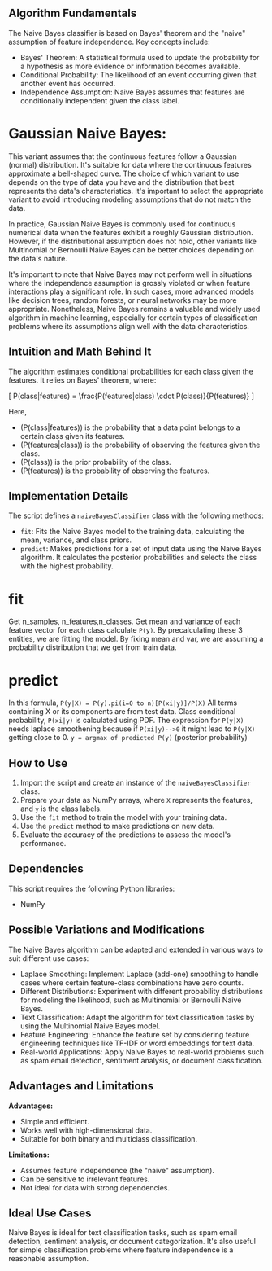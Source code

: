 ## Algorithm Fundamentals

The Naive Bayes classifier is based on Bayes' theorem and the "naive" assumption of feature independence. Key concepts include:

- Bayes' Theorem: A statistical formula used to update the probability for a hypothesis as more evidence or information becomes available.
- Conditional Probability: The likelihood of an event occurring given that another event has occurred.
- Independence Assumption: Naive Bayes assumes that features are conditionally independent given the class label.

# Gaussian Naive Bayes:

This variant assumes that the continuous features follow a Gaussian (normal) distribution. It's suitable for data where the continuous features approximate a bell-shaped curve.
The choice of which variant to use depends on the type of data you have and the distribution that best represents the data's characteristics. It's important to select the appropriate variant to avoid introducing modeling assumptions that do not match the data.

In practice, Gaussian Naive Bayes is commonly used for continuous numerical data when the features exhibit a roughly Gaussian distribution. However, if the distributional assumption does not hold, other variants like Multinomial or Bernoulli Naive Bayes can be better choices depending on the data's nature.

It's important to note that Naive Bayes may not perform well in situations where the independence assumption is grossly violated or when feature interactions play a significant role. In such cases, more advanced models like decision trees, random forests, or neural networks may be more appropriate. Nonetheless, Naive Bayes remains a valuable and widely used algorithm in machine learning, especially for certain types of classification problems where its assumptions align well with the data characteristics.

## Intuition and Math Behind It

The algorithm estimates conditional probabilities for each class given the features. It relies on Bayes' theorem, where:

\[ P(class|features) = \frac{P(features|class) \cdot P(class)}{P(features)} \]

Here, 
- \(P(class|features)\) is the probability that a data point belongs to a certain class given its features.
- \(P(features|class)\) is the probability of observing the features given the class.
- \(P(class)\) is the prior probability of the class.
- \(P(features)\) is the probability of observing the features.

## Implementation Details

The script defines a `naiveBayesClassifier` class with the following methods:

- `fit`: Fits the Naive Bayes model to the training data, calculating the mean, variance, and class priors.
- `predict`: Makes predictions for a set of input data using the Naive Bayes algorithm. It calculates the posterior probabilities and selects the class with the highest probability.


# fit

Get n_samples, n_features,n_classes.
Get mean and variance of each feature vector for each class calculate `P(y)`.
By precalculating these 3 entities, we are fitting the model. By fixing mean and var, we are assuming a probability distribution that we get from train data.

# predict

In this formula, 
`P(y|X) = P(y).pi(i=0 to n)[P(xi|y)]/P(X)`
All terms containing X or its components are from test data.
Class conditional probability, `P(xi|y)` is calculated using PDF.
The expression for `P(y|X)` needs laplace smoothening because if `P(xi|y)-->0`
it might lead to `P(y|X)` getting close to 0. 
`y = argmax of predicted P(y)` (posterior probability)

## How to Use

1. Import the script and create an instance of the `naiveBayesClassifier` class.
2. Prepare your data as NumPy arrays, where `X` represents the features, and `y` is the class labels.
3. Use the `fit` method to train the model with your training data.
4. Use the `predict` method to make predictions on new data.
5. Evaluate the accuracy of the predictions to assess the model's performance.

## Dependencies

This script requires the following Python libraries:

- NumPy

## Possible Variations and Modifications
The Naive Bayes algorithm can be adapted and extended in various ways to suit different use cases:

* Laplace Smoothing: Implement Laplace (add-one) smoothing to handle cases where certain feature-class combinations have zero counts.
* Different Distributions: Experiment with different probability distributions for modeling the likelihood, such as Multinomial or Bernoulli Naive Bayes.
* Text Classification: Adapt the algorithm for text classification tasks by using the Multinomial Naive Bayes model.
* Feature Engineering: Enhance the feature set by considering feature engineering techniques like TF-IDF or word embeddings for text data.
* Real-world Applications: Apply Naive Bayes to real-world problems such as spam email detection, sentiment analysis, or document classification.

## Advantages and Limitations

**Advantages:**

* Simple and efficient.
* Works well with high-dimensional data.
* Suitable for both binary and multiclass classification.

**Limitations:**

* Assumes feature independence (the "naive" assumption).
* Can be sensitive to irrelevant features.
* Not ideal for data with strong dependencies.

## Ideal Use Cases

Naive Bayes is ideal for text classification tasks, such as spam email detection, sentiment analysis, or document categorization. It's also useful for simple classification problems where feature independence is a reasonable assumption.